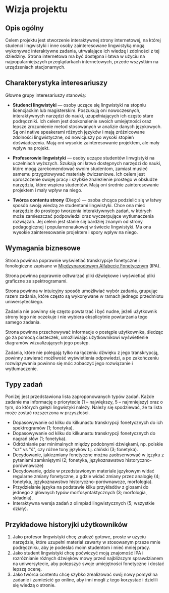 # Wizja projektu

## Opis ogólny

Celem projektu jest stworzenie interaktywnej strony internetowej, na której studenci lingwistyki i inne osoby zainteresowane lingwistyką mogą wykonywać interaktywne zadania, utrwalające ich wiedzę i zdolności z tej dziedziny.
Strona internetowa ma być dostępna i łatwa w użyciu na najpopularniejszych przeglądarkach internetowych, przede wszystkim na urządzeniach stacjonarnych.

## Charakterystyka interesariuszy

Głowne grupy interesariuszy stanowią:

* **Studenci lingwistyki** &mdash; osoby uczące się lingwistyki na stopniu licencjackim lub magisterskim.
Poszukują oni nowoczesnych, interaktywnych narzędzi do nauki, uzupełniających ich często stare podręczniki.
Ich celem jest doskonalenie swoich umiejętności oraz lepsze zrozumienie metod stosowanych w analizie danych językowych.
Są oni native speakerami różnych języków i mają zróżnicowane zdolności lingwistyczne, od nowicjuszy po wysoki stopień doświadczenia.
Mają oni wysokie zainteresowanie projektem, ale mały wpływ na projekt.

* **Profesorowie lingwistyki** &mdash; osoby uczące studentów linwgistyki na uczelniach wyższych.
Szukają oni łatwo dostępnych narzędzi do nauki, które mogą zarekomendować swoim studentom, zamiast musieć samemu przygotowywać materiały ćwiczeniowe.
Ich celem jest uproszczenie swojej pracy i szybkie znalezienie prostego w obsłudze narzędzia, które wspiera studentów.
Mają oni średnie zainteresowanie projektem i mały wpływ na niego.

* **Twórca contentu strony** (Diego) &mdash; osoba chcąca podzielić się w łatwy sposób swoją wiedzą ze studentami lingwistyki.
Chce ona mieć narzędzie do prostego tworzenia interaktywnych zadań, w których może zamieszczać podpowiedzi oraz wyczerpujące wytłumaczenia rozwiązań.
Jej celem jest stanie się bardziej znanym od strony pedagogicznej i popularnonaukowej w świecie lingwistyki.
Ma ona wysokie zainteresowanie projektem i spory wpływ na niego.

## Wymagania biznesowe

Strona powinna poprawnie wyświetlać transkrypcje fonetyczne i fonologiczne zapisane w [Międzynarodowym Alfabecie Fonetycznym](https://pl.wikipedia.org/wiki/Mi%C4%99dzynarodowy_alfabet_fonetyczny) (IPA).

Strona powinna poprawnie odtwarzać pliki dźwiękowe i wyświetlać pliki graficzne ze spektrogramami.

Strona powinna w intuicyjny sposób umożliwiać wybór zadania, grupując razem zadania, które często są wykonywane w ramach jednego przedmiotu uniwersyteckiego.

Zadania nie powinny się często powtarzać i być nudne, jeżeli użytkownik strony tego nie oczekuje i nie wybiera eksplicytnie powtarzania tego samego zadania.

Strona powinna przechowywać informacje o postępie użytkownika, śledząc go za pomocą ciasteczek, umożliwiając użytkownikowi wyświetlenie diagramów wizualizujących jego postęp.

Zadania, które nie polegają tylko na łączeniu dźwięku z jego transkrypcją, powinny zawierać możliwość wyświetlenia odpowiedzi, a po zakończeniu rozwiązywania powinno się móc zobaczyć jego rozwiązanie i wytłumaczenie.

## Typy zadań

Poniżej jest przedstawiona lista zaproponowanych typów zadań.
Każde zadanie ma informację o priorytecie (1 &ndash; największy, 5 &ndash; najmniejszy) oraz o tym, do których gałęzi lingwistyki należy.
Należy się spodziewać, że ta lista może zostać rozszerzona w przyszłości.

* Dopasowywanie od kilku do kilkunastu transkrypcji fonetycznych do ich spektrogramów (1; fonetyka).
* Dopasowywanie od kilku do kilkunastu transkrypcji fonetycznych do nagrań słów (1; fonetyka).
* Odróżnianie par minimalnych między podobnymi dźwiękami, np. polskie "sz" vs "ś", czy różne tony języków t.j. chiński (3; fonetyka).
* Decydowanie, jakiezmiany fonetyczne można zaobserwować w języku z pytaniami zamkniętymi (2; fonetyka, językoznawstwo historyczno-porównawcze)
* Decydowanie, gdzie w przedstawionym materiale językowym widać regularne zmiany fonetyczne, a gdzie widać zmiany przez analogię (4; fonetyka, językoznawstwo historyczno-porównawcze, morfologia).
* Przydzielanie języka na podstawie kilku przykładów z glosami do jednego z głównych typów morfosyntaktycznych (3; morfologia, składnia).
* Interaktywna wersja zadań z olimpiad lingwistycznych (5; wszystkie działy).

## Przykładowe historyjki użytkowników

1. Jako profesor lingwistyki chcę znaleźć gotowe, proste w użyciu narzędzie, które uzupełni materiał zawarty w stosowanym przeze mnie podręczniku, aby je podesłać moim studentom i mieć mniej pracy.
2. Jako student lingwistyki chcę poćwiczyć moją znajomość IPA i rozróżnianie róźnych dźwięków mowy przed najbliższym sprawdzianem na uniwersytecie, aby polepszyć swoje umiejętności fonetyczne i dostać lepszą ocenę.
3. Jako twórca contentu chcę szybko zrealizować swój nowy pomysł na zadanie i zamieścić go online, aby inni mogli z tego korzystać i dzielili się wiedzą o stronie.